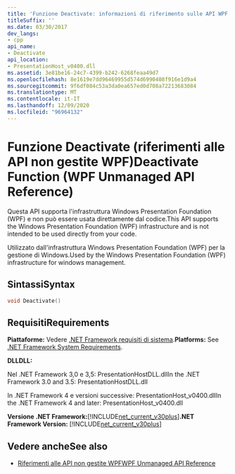 ```yaml
---
title: 'Funzione Deactivate: informazioni di riferimento sulle API WPF non gestite'
titleSuffix: ''
ms.date: 03/30/2017
dev_langs:
- cpp
api_name:
- Deactivate
api_location:
- PresentationHost_v0400.dll
ms.assetid: 3e81be16-24c7-4399-b242-6268feaa49d7
ms.openlocfilehash: 8e1619e7dd96469955d574d6990408f916e1d9a4
ms.sourcegitcommit: 9f6df084c53a3da0ea657ed0d708a72213683084
ms.translationtype: MT
ms.contentlocale: it-IT
ms.lasthandoff: 12/09/2020
ms.locfileid: "96964132"
---
```

# <a name="deactivate-function-wpf-unmanaged-api-reference"></a><span data-ttu-id="bde9b-102">Funzione Deactivate (riferimenti alle API non gestite WPF)</span><span class="sxs-lookup"><span data-stu-id="bde9b-102">Deactivate Function (WPF Unmanaged API Reference)</span></span>
<span data-ttu-id="bde9b-103">Questa API supporta l'infrastruttura Windows Presentation Foundation (WPF) e non può essere usata direttamente dal codice.</span><span class="sxs-lookup"><span data-stu-id="bde9b-103">This API supports the Windows Presentation Foundation (WPF) infrastructure and is not intended to be used directly from your code.</span></span>  
  
 <span data-ttu-id="bde9b-104">Utilizzato dall'infrastruttura Windows Presentation Foundation (WPF) per la gestione di Windows.</span><span class="sxs-lookup"><span data-stu-id="bde9b-104">Used by the Windows Presentation Foundation (WPF) infrastructure for windows management.</span></span>  
  
## <a name="syntax"></a><span data-ttu-id="bde9b-105">Sintassi</span><span class="sxs-lookup"><span data-stu-id="bde9b-105">Syntax</span></span>  
  
```cpp  
void Deactivate()  
```  
  
## <a name="requirements"></a><span data-ttu-id="bde9b-106">Requisiti</span><span class="sxs-lookup"><span data-stu-id="bde9b-106">Requirements</span></span>  
 <span data-ttu-id="bde9b-107">**Piattaforme:** Vedere [.NET Framework requisiti di sistema](/dotnet/framework/get-started/system-requirements).</span><span class="sxs-lookup"><span data-stu-id="bde9b-107">**Platforms:** See [.NET Framework System Requirements](/dotnet/framework/get-started/system-requirements).</span></span>  
  
 <span data-ttu-id="bde9b-108">**DLL**</span><span class="sxs-lookup"><span data-stu-id="bde9b-108">**DLL:**</span></span>  
  
 <span data-ttu-id="bde9b-109">Nel .NET Framework 3,0 e 3,5: PresentationHostDLL.dll</span><span class="sxs-lookup"><span data-stu-id="bde9b-109">In the .NET Framework 3.0 and 3.5: PresentationHostDLL.dll</span></span>  
  
 <span data-ttu-id="bde9b-110">In .NET Framework 4 e versioni successive: PresentationHost_v0400.dll</span><span class="sxs-lookup"><span data-stu-id="bde9b-110">In the .NET Framework 4 and later: PresentationHost_v0400.dll</span></span>  
  
 <span data-ttu-id="bde9b-111">**Versione .NET Framework:**[!INCLUDE[net_current_v30plus](../../../includes/net-current-v30plus-md.md)]</span><span class="sxs-lookup"><span data-stu-id="bde9b-111">**.NET Framework Version:** [!INCLUDE[net_current_v30plus](../../../includes/net-current-v30plus-md.md)]</span></span>  
  
## <a name="see-also"></a><span data-ttu-id="bde9b-112">Vedere anche</span><span class="sxs-lookup"><span data-stu-id="bde9b-112">See also</span></span>

- [<span data-ttu-id="bde9b-113">Riferimenti alle API non gestite WPF</span><span class="sxs-lookup"><span data-stu-id="bde9b-113">WPF Unmanaged API Reference</span></span>](wpf-unmanaged-api-reference.md)
